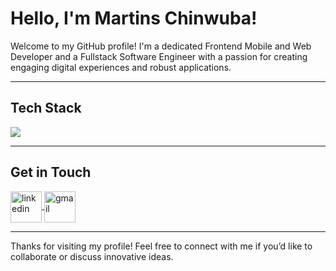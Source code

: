 # Hello, I'm Martins Chinwuba!

Welcome to my GitHub profile! I'm a dedicated Frontend Mobile and Web Developer and a Fullstack Software Engineer with a passion for creating engaging digital experiences and robust applications.

---

<p align="center">
  <h2>Tech Stack</h2>
  <a href="https://skillicons.dev">
    <img src="https://skillicons.dev/icons?i=aws,azure,git,github,docker,terraform,githubactions,linux,ubuntu,bash,html,css,py,java,mongodb,notion,vscode" />
  </a>
</p>

---

<p align="center">
  <h2>Get in Touch</h2>
  <a href="https://www.linkedin.com/in/martins-chinwuba-50ab4935a" target="blank">
    <img align="center" src="https://skillicons.dev/icons?i=linkedin" alt="linkedin" height="50" width="50" />
  </a>
  <a href="mailto:ebubemartins39@gmail.com" target="blank">
    <img align="center" src="https://skillicons.dev/icons?i=gmail" alt="gmail" height="50" width="50" />
  </a>
</p>

---

Thanks for visiting my profile! Feel free to connect with me if you’d like to collaborate or discuss innovative ideas.
